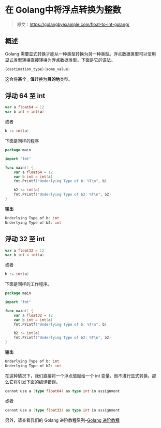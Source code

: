 # 在 Golang中将浮点转换为整数

> 原文：<https://golangbyexample.com/float-to-int-golang/>

## **概述**

Golang 需要显式转换才能从一种类型转换为另一种类型。浮点数据类型可以使用显式类型转换直接转换为浮点数据类型。下面是它的语法。

```go
{destination_type}(some_value) 
```

这会将**某个 _ 值**转换为**目的地**类型。

## **浮动 64 至 int**

```go
var a float64 = 12
var b int = int(a)
```

或者

```go
b := int(a)
```

下面是同样的程序

```go
package main

import "fmt"

func main() {
    var a float64 = 12
    var b int = int(a)
    fmt.Printf("Underlying Type of b: %T\n", b)

    b2 := int(a)
    fmt.Printf("Underlying Type of b2: %T\n", b2)
}
```

**输出**

```go
Underlying Type of b: int
Underlying Type of b2: int
```

## **浮动 32 至 int**

```go
var a float32 = 12
var b int = int(a)
```

或者

```go
b := int(a)
```

下面是同样的工作程序。

```go
package main

import "fmt"

func main() {
    var a float32 = 12
    var b int = int(a)
    fmt.Printf("Underlying Type of b: %T\n", b)

    b2 := int(a)
    fmt.Printf("Underlying Type of b2: %T\n", b2)
}
```

**输出**

```go
Underlying Type of b: int
Underlying Type of b2: int
```

在这种情况下，我们直接将一个浮点值赋给一个 int 变量，而不进行显式转换，那么它将引发下面的编译错误。

```go
cannot use a (type float64) as type int in assignment
```

或者

```go
cannot use a (type float32) as type int in assignment
```

另外，请查看我们的 Golang 进阶教程系列–[Golang 进阶教程](https://golangbyexample.com/golang-comprehensive-tutorial/)